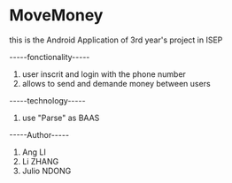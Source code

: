 # MoveMoney
this is the Android Application of 3rd year's project in ISEP

-----fonctionality-----
1. user inscrit and login with the phone number
2. allows to send and demande money between users

-----technology-----
1. use "Parse" as BAAS

-----Author-----
1. Ang LI
2. Li ZHANG
3. Julio NDONG
